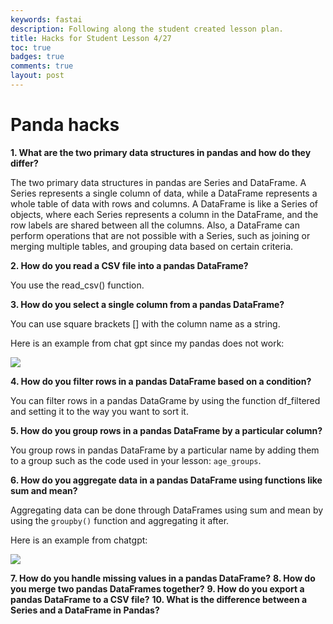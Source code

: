 ```yaml
---
keywords: fastai
description: Following along the student created lesson plan.
title: Hacks for Student Lesson 4/27
toc: true 
badges: true
comments: true
layout: post
---
```


# Panda hacks

**1. What are the two primary data structures in pandas and how do they differ?**

The two primary data structures in pandas are Series and DataFrame. A Series represents a single column of data, while a DataFrame represents a whole table of data with rows and columns. A DataFrame is like a Series of objects, where each Series represents a column in the DataFrame, and the row labels are shared between all the columns. Also, a DataFrame can perform operations that are not possible with a Series, such as joining or merging multiple tables, and grouping data based on certain criteria.

**2. How do you read a CSV file into a pandas DataFrame?**

You use the read_csv() function.

**3. How do you select a single column from a pandas DataFrame?**

You can use square brackets [] with the column name as a string.

Here is an example from chat gpt since my pandas does not work:

![]({{site.baseurl}}/images/chatgptexample.jpg)

**4. How do you filter rows in a pandas DataFrame based on a condition?**

You can filter rows in a pandas DataGrame by using the function df_filtered and setting it to the way you want to sort it.

**5. How do you group rows in a pandas DataFrame by a particular column?**

You group rows in pandas DataFrame by a particular name by adding them to a group such as the code used in your lesson: `age_groups`.

**6. How do you aggregate data in a pandas DataFrame using functions like sum and mean?**

Aggregating data can be done through DataFrames using sum and mean by using the `groupby()` function and aggregating it after. 

Here is an example from chatgpt:

![]({{site.baseurl}}/images/chatgptexample2.jpg)


**7. How do you handle missing values in a pandas DataFrame?**
**8. How do you merge two pandas DataFrames together?**
**9. How do you export a pandas DataFrame to a CSV file?**
**10. What is the difference between a Series and a DataFrame in Pandas?**
